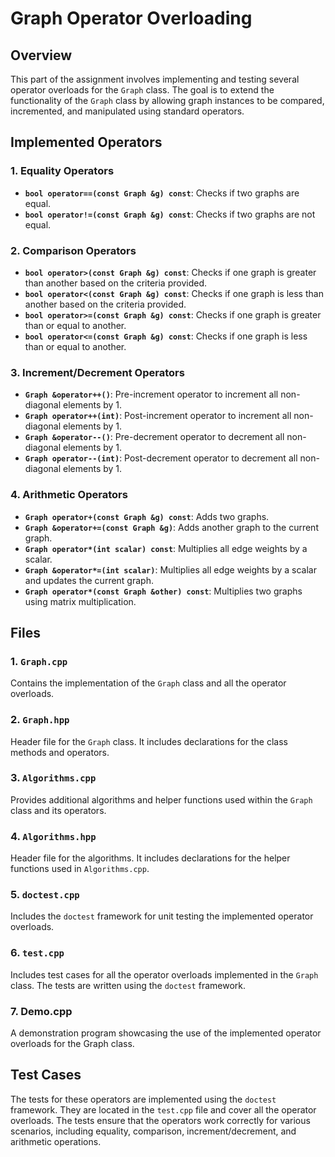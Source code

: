 
# Graph Operator Overloading 

## Overview

This part of the assignment involves implementing and testing several operator overloads for the `Graph` class. The goal is to extend the functionality of the `Graph` class by allowing graph instances to be compared, incremented, and manipulated using standard operators.

## Implemented Operators

### 1. Equality Operators
- **`bool operator==(const Graph &g) const`**: Checks if two graphs are equal.
- **`bool operator!=(const Graph &g) const`**: Checks if two graphs are not equal.

### 2. Comparison Operators
- **`bool operator>(const Graph &g) const`**: Checks if one graph is greater than another based on the criteria provided.
- **`bool operator<(const Graph &g) const`**: Checks if one graph is less than another based on the criteria provided.
- **`bool operator>=(const Graph &g) const`**: Checks if one graph is greater than or equal to another.
- **`bool operator<=(const Graph &g) const`**: Checks if one graph is less than or equal to another.

### 3. Increment/Decrement Operators
- **`Graph &operator++()`**: Pre-increment operator to increment all non-diagonal elements by 1.
- **`Graph operator++(int)`**: Post-increment operator to increment all non-diagonal elements by 1.
- **`Graph &operator--()`**: Pre-decrement operator to decrement all non-diagonal elements by 1.
- **`Graph operator--(int)`**: Post-decrement operator to decrement all non-diagonal elements by 1.

### 4. Arithmetic Operators
- **`Graph operator+(const Graph &g) const`**: Adds two graphs.
- **`Graph &operator+=(const Graph &g)`**: Adds another graph to the current graph.
- **`Graph operator*(int scalar) const`**: Multiplies all edge weights by a scalar.
- **`Graph &operator*=(int scalar)`**: Multiplies all edge weights by a scalar and updates the current graph.
- **`Graph operator*(const Graph &other) const`**: Multiplies two graphs using matrix multiplication.

## Files

### 1. `Graph.cpp`
Contains the implementation of the `Graph` class and all the operator overloads.

### 2. `Graph.hpp`
Header file for the `Graph` class. It includes declarations for the class methods and operators.

### 3. `Algorithms.cpp`
Provides additional algorithms and helper functions used within the `Graph` class and its operators.

### 4. `Algorithms.hpp`
Header file for the algorithms. It includes declarations for the helper functions used in `Algorithms.cpp`.

### 5. `doctest.cpp`
Includes the `doctest` framework for unit testing the implemented operator overloads.

### 6. `test.cpp`
Includes test cases for all the operator overloads implemented in the `Graph` class. The tests are written using the `doctest` framework.

### 7. Demo.cpp
A demonstration program showcasing the use of the implemented operator overloads for the Graph class.

## Test Cases

The tests for these operators are implemented using the `doctest` framework. They are located in the `test.cpp` file and cover all the operator overloads. The tests ensure that the operators work correctly for various scenarios, including equality, comparison, increment/decrement, and arithmetic operations.
